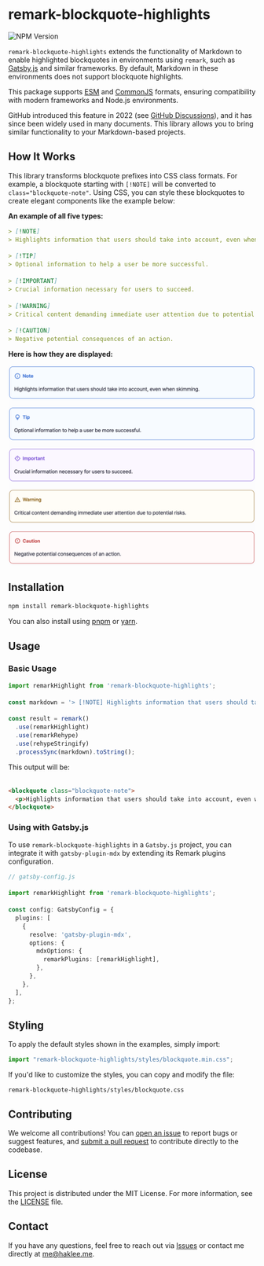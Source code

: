 # remark-blockquote-highlights

![NPM Version](https://img.shields.io/npm/v/remark-blockquote-highlights)

`remark-blockquote-highlights` extends the functionality of Markdown to enable highlighted blockquotes in environments
using `remark`, such as [Gatsby.js](https://gatsbyjs.com/) and similar frameworks. By default, Markdown in these
environments does not support
blockquote highlights.

This package supports [ESM](https://nodejs.org/api/esm.html) and [CommonJS](https://nodejs.org/api/modules.html)
formats, ensuring compatibility with modern frameworks and Node.js environments.

GitHub introduced this feature in 2022 (see [GitHub Discussions](https://github.com/orgs/community/discussions/16925)),
and it has since been widely used in many documents. This library allows you to bring similar functionality to your
Markdown-based projects.

## How It Works

This library transforms blockquote prefixes into CSS class formats. For example, a blockquote starting with `[!NOTE]`
will be converted to `class="blockquote-note"`. Using CSS, you can style these blockquotes to create elegant components
like the example below:

**An example of all five types:**

```markdown
> [!NOTE]
> Highlights information that users should take into account, even when skimming.

> [!TIP]
> Optional information to help a user be more successful.

> [!IMPORTANT]
> Crucial information necessary for users to succeed.

> [!WARNING]
> Critical content demanding immediate user attention due to potential risks.

> [!CAUTION]
> Negative potential consequences of an action.
```

**Here is how they are displayed:**

<picture>
  <source media="(prefers-color-scheme: dark)" srcset="./docs/blockquote-sample-dark.png">
  <img alt="Blockquote-Sample" src="./docs/blockquote-sample-light.png" width="560">
</picture>

## Installation

```bash
npm install remark-blockquote-highlights
```

You can also install using [pnpm](https://pnpm.io/) or [yarn](https://yarnpkg.com/).

## Usage

### Basic Usage

```typescript
import remarkHighlight from 'remark-blockquote-highlights';

const markdown = '> [!NOTE] Highlights information that users should take into account, even when skimming.';

const result = remark()
  .use(remarkHighlight)
  .use(remarkRehype)
  .use(rehypeStringify)
  .processSync(markdown).toString();
```

This output will be:

```html

<blockquote class="blockquote-note">
  <p>Highlights information that users should take into account, even when skimming.</p>
</blockquote>
```

### Using with Gatsby.js

To use `remark-blockquote-highlights` in a `Gatsby.js` project, you can integrate it with `gatsby-plugin-mdx` by
extending its Remark plugins configuration.

```typescript
// gatsby-config.js

import remarkHighlight from 'remark-blockquote-highlights';

const config: GatsbyConfig = {
  plugins: [
    {
      resolve: 'gatsby-plugin-mdx',
      options: {
        mdxOptions: {
          remarkPlugins: [remarkHighlight],
        },
      },
    },
  ],
};
```

## Styling

To apply the default styles shown in the examples, simply import:

```typescript
import "remark-blockquote-highlights/styles/blockquote.min.css";
```

If you'd like to customize the styles, you can copy and modify the file:

```text
remark-blockquote-highlights/styles/blockquote.css
```

## Contributing

We welcome all contributions! You can [open an issue](../issues) to report bugs or suggest features, and [submit a pull request](../pulls) to contribute directly to the codebase.

## License

This project is distributed under the MIT License. For more information, see the [LICENSE](./LICENSE) file.

## Contact

If you have any questions, feel free to reach out via [Issues](../issues) or contact me directly at [me@haklee.me](mailto:me@haklee.me).
